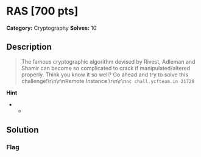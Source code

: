 # RAS [700 pts]

**Category:** Cryptography
**Solves:** 10

## Description
>The famous cryptographic algorithm devised by Rivest, Adleman and Shamir can become so complicated to crack if manipulated/altered properly. Think you know it so well? Go ahead and try to solve this challenge!\r\n\r\nRemote Instance:\r\n\r\n`nc chall.ycfteam.in 21720`

**Hint**
* -

## Solution

### Flag

